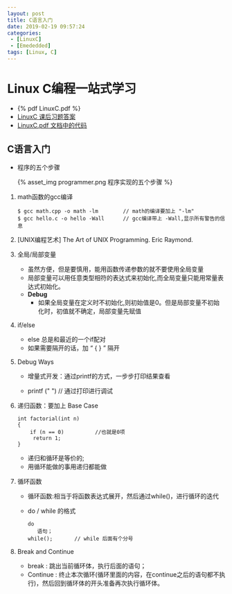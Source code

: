 ```yaml
---
layout: post
title: C语言入门
date: 2019-02-19 09:57:24
categories: 
 - [LinuxC] 
 - [Emededded]
tags: [Linux, C]
---
```


# Linux C编程一站式学习

+ {% pdf LinuxC.pdf %}
+ [LinuxC 课后习题答案](https://www.zybuluo.com/ChristopherWu/note/72463)
+ [LinuxC.pdf 文档中的代码](https://github.com/quronghui/LinuxC.git)

## C语言入门

+ 程序的五个步骤

  {% asset_img programmer.png 程序实现的五个步骤 %}

1. math函数的gcc编译

   ```
   $ gcc math.cpp -o math -lm 		 // math的编译要加上 "-lm"
   $ gcc hello.c -o hello -Wall 	 // gcc编译带上 -Wall,显示所有警告的信息
   ```

2. [UNIX编程艺术] The Art of UNIX Programming. Eric Raymond.

3. 全局/局部变量

   + 虽然方便，但是要慎用，能用函数传递参数的就不要使用全局变量
   + 局部变量可以用任意类型相符的表达式来初始化,而全局变量只能用常量表达式初始化。
   + **Debug** 
     + 如果全局变量在定义时不初始化,则初始值是0。但是局部变量不初始化时，初值就不确定，局部变量先赋值

4. if/else

   + else 总是和最近的一个if配对
   + 如果需要隔开的话，加 “ { } ” 隔开

5. Debug Ways

   + 增量式开发：通过printf的方式，一步步打印结果查看

   + printf (" ")  	// 通过打印进行调试

6. 递归函数：要加上 Base Case

   ```
   int factorial(int n)
   {
       if (n == 0)			//也就是0项
       	return 1;
   }
   ```

   + 递归和循环是等价的;
   + 用循环能做的事用递归都能做

7. 循环函数

   + 循环函数:相当于将函数表达式展开，然后通过while()，进行循环的迭代

   + do / while 的格式

     ```
     do 
     	语句；
     while(); 		// while 后面有个分号
     ```

8. Break and Continue

   + break : 跳出当前循环体，执行后面的语句；
   + Continue : 终止本次循环(循环里面的内容，在continue之后的语句都不执行)，然后回到循环体的开头准备再次执行循环体。

